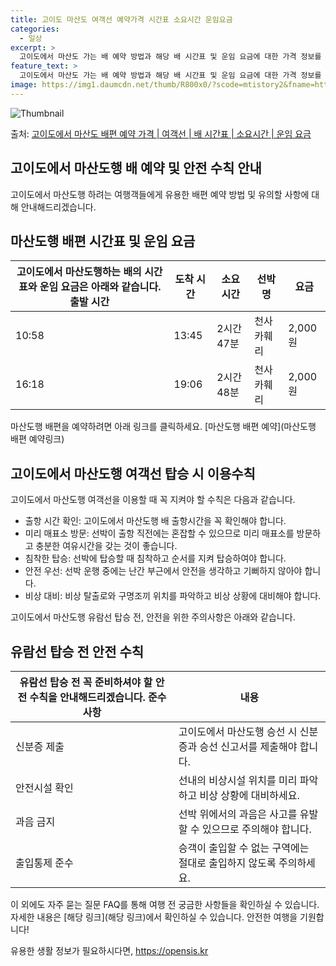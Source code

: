 ```yaml
---
title: 고이도 마산도 여객선 예약가격 시간표 소요시간 운임요금
categories:
  - 일상
excerpt: >
  고이도에서 마산도 가는 배 예약 방법과 해당 배 시간표 및 운임 요금에 대한 가격 정보를 안내 드리겠습니다. 안전하고 재밋는 마산도행 여행을 위해 아래 정보 참고하시기 바랍니다. 마산도행 배편 예약하기 👈 클릭고이도에서 마산도행 배 시간표출발 시간도착 시간소요 시간선박명요금10:5813:452시간 47분천사카훼리2,000원16:1819:062시간 48분천사카훼리2,000원마산도행 배편 예약하기 👈 클릭고이도에서 마산도행 여객선 탑승 시 이용수칙고이도에서 마산도행 여객선을 이용할 때 꼭 지켜야 할 수칙을 소개합니다. 중요한 내용 1. 출항 시간 확인 고이도에서 마산도행 배 출항시간을 꼭 확인해야 합니다. 2. 미리 매표소 방문 선박이 출항 직전에는 혼잡할 수 있으므로 미리 매표소를 방문하고 충분한 여유시간..
feature_text: >
  고이도에서 마산도 가는 배 예약 방법과 해당 배 시간표 및 운임 요금에 대한 가격 정보를 안내 드리겠습니다. 안전하고 재밋는 마산도행 여행을 위해 아래 정보 참고하시기 바랍니다. 마산도행 배편 예약하기 👈 클릭고이도에서 마산도행 배 시간표출발 시간도착 시간소요 시간선박명요금10:5813:452시간 47분천사카훼리2,000원16:1819:062시간 48분천사카훼리2,000원마산도행 배편 예약하기 👈 클릭고이도에서 마산도행 여객선 탑승 시 이용수칙고이도에서 마산도행 여객선을 이용할 때 꼭 지켜야 할 수칙을 소개합니다. 중요한 내용 1. 출항 시간 확인 고이도에서 마산도행 배 출항시간을 꼭 확인해야 합니다. 2. 미리 매표소 방문 선박이 출항 직전에는 혼잡할 수 있으므로 미리 매표소를 방문하고 충분한 여유시간..
image: https://img1.daumcdn.net/thumb/R800x0/?scode=mtistory2&fname=https%3A%2F%2Fblog.kakaocdn.net%2Fdn%2FdKHkgL%2FbtsHDVVVmfx%2FQzYYmz1y32jbE55sZ0gib0%2Fimg.webp
---
```


![Thumbnail](https://img1.daumcdn.net/thumb/R800x0/?scode=mtistory2&fname=https%3A%2F%2Fblog.kakaocdn.net%2Fdn%2FdKHkgL%2FbtsHDVVVmfx%2FQzYYmz1y32jbE55sZ0gib0%2Fimg.webp)

<p>출처: <a href="https://opensis.kr/entry/%EA%B3%A0%EC%9D%B4%EB%8F%84%EC%97%90%EC%84%9C-%EB%A7%88%EC%82%B0%EB%8F%84-%EB%B0%B0%ED%8E%B8-%EC%98%88%EC%95%BD-%EA%B0%80%EA%B2%A9-%EC%97%AC%EA%B0%9D%EC%84%A0-%EB%B0%B0-%EC%8B%9C%EA%B0%84%ED%91%9C-%EC%86%8C%EC%9A%94%EC%8B%9C%EA%B0%84-%EC%9A%B4%EC%9E%84-%EC%9A%94%EA%B8%88" rel="dofollow">고이도에서 마산도 배편 예약 가격 | 여객선 | 배 시간표 | 소요시간 | 운임 요금</a> </p>

## 고이도에서 마산도행 배 예약 및 안전 수칙 안내

고이도에서 마산도행 하려는 여행객들에게 유용한 배편 예약 방법 및 유의할 사항에 대해 안내해드리겠습니다.

## 마산도행 배편 시간표 및 운임 요금

고이도에서 마산도행하는 배의 시간표와 운임 요금은 아래와 같습니다.  **출발 시간** | **도착 시간** | **소요 시간** | **선박명** | **요금**  
---|---|---|---|---  
10:58 | 13:45 | 2시간 47분 | 천사카훼리 | 2,000원  
16:18 | 19:06 | 2시간 48분 | 천사카훼리 | 2,000원  
마산도행 배편을 예약하려면 아래 링크를 클릭하세요. [마산도행 배편 예약](마산도행 배편 예약링크)

## 고이도에서 마산도행 여객선 탑승 시 이용수칙

고이도에서 마산도행 여객선을 이용할 때 꼭 지켜야 할 수칙은 다음과 같습니다.

  * 출항 시간 확인: 고이도에서 마산도행 배 출항시간을 꼭 확인해야 합니다.
  * 미리 매표소 방문: 선박이 출항 직전에는 혼잡할 수 있으므로 미리 매표소를 방문하고 충분한 여유시간을 갖는 것이 좋습니다.
  * 침착한 탑승: 선박에 탑승할 때 침착하고 순서를 지켜 탑승하여야 합니다.
  * 안전 우선: 선박 운행 중에는 난간 부근에서 안전을 생각하고 기뻐하지 않아야 합니다.
  * 비상 대비: 비상 탈출로와 구명조끼 위치를 파악하고 비상 상황에 대비해야 합니다.

고이도에서 마산도행 유람선 탑승 전, 안전을 위한 주의사항은 아래와 같습니다.

## 유람선 탑승 전 안전 수칙

유람선 탑승 전 꼭 준비하셔야 할 안전 수칙을 안내해드리겠습니다.  **준수 사항** | **내용**  
---|---  
신분증 제출 | 고이도에서 마산도행 승선 시 신분증과 승선 신고서를 제출해야 합니다.  
안전시설 확인 | 선내의 비상시설 위치를 미리 파악하고 비상 상황에 대비하세요.  
과음 금지 | 선박 위에서의 과음은 사고를 유발할 수 있으므로 주의해야 합니다.  
출입통제 준수 | 승객이 출입할 수 없는 구역에는 절대로 출입하지 않도록 주의하세요.  
이 외에도 자주 묻는 질문 FAQ를 통해 여행 전 궁금한 사항들을 확인하실 수 있습니다. 자세한 내용은 [해당 링크](해당 링크)에서
확인하실 수 있습니다. 안전한 여행을 기원합니다!

 

유용한 생활 정보가 필요하시다면, <a href="https://opensis.kr" rel="dofollow">https://opensis.kr</a>


